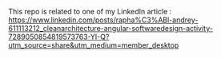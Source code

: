 This repo is related to one of my LinkedIn article :
https://www.linkedin.com/posts/rapha%C3%ABl-andrey-611113212_cleanarchitecture-angular-softwaredesign-activity-7289050854819573763-YI-Q?utm_source=share&utm_medium=member_desktop